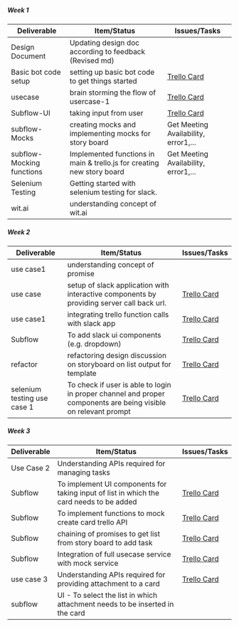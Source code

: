 ##### Week 1

| Deliverable   | Item/Status   |  Issues/Tasks  
| ------------- | ------------  |  ------------ 
| Design Document|Updating design doc according to feedback (Revised md) | &nbsp;
| Basic bot code setup | setting up basic bot code to get things started | [Trello Card](https://trello.com/c/diA1DaMw)
| usecase      | brain storming the flow of usercase-1 |  [Trello Card](https://trello.com/c/diA1DaMw)
| Subflow-UI  | taking input from user |  [Trello Card](https://trello.com/c/diA1DaMw)
|subflow-Mocks| creating mocks and implementing mocks for story board| Get Meeting Availability, error1,...
|subflow-Mocking functions| Implemented functions in main & trello.js for creating new story board| Get Meeting Availability, error1,...
|Selenium Testing| Getting started with selenium testing for slack.|
|wit.ai | understanding concept of wit.ai | 

##### Week 2

| Deliverable   | Item/Status   |  Issues/Tasks
| ------------- | ------------  |  ------------
| use case1     | understanding concept of promise      | &nbsp;
| use case      | setup of slack application with interactive components by providing server call back url.|[Trello Card](https://trello.com/c/diA1DaMw)
| use case1     | integrating trello function calls with slack app  |  [Trello Card](https://trello.com/c/diA1DaMw)
| Subflow       | To add slack ui components (e.g. dropdown)  |  [Trello Card](https://trello.com/c/diA1DaMw)
| refactor      | refactoring design discussion on storyboard on list output for template |  [Trello Card](https://trello.com/c/diA1DaMw)
|selenium testing use case 1| To check if user is able to login in proper channel and proper components are being visible on relevant prompt    | [Trello Card](https://trello.com/c/diA1DaMw)

##### Week 3

| Deliverable   | Item/Status   |  Issues/Tasks
| ------------- | ------------  |  ------------
| Use Case 2    | Understanding APIs required for managing tasks| &nbsp;
| Subflow       | To implement UI components for taking input of list in which the card needs to be added|  [Trello Card](https://trello.com/c/diA1DaMw)
| Subflow       | To implement functions to mock create card trello API  |  [Trello Card](https://trello.com/c/diA1DaMw)
| Subflow       | chaining of promises to get list from story board to add task|  [Trello Card](https://trello.com/c/diA1DaMw)
| Subflow       | Integration of full usecase service with mock service |[Trello Card](https://trello.com/c/diA1DaMw)
| use case 3    | Understanding APIs required for providing attachment to a card | [Trello Card](https://trello.com/c/diA1DaMw)
| subflow       | UI - To select the list in which attachment needs to be inserted in the card | 
